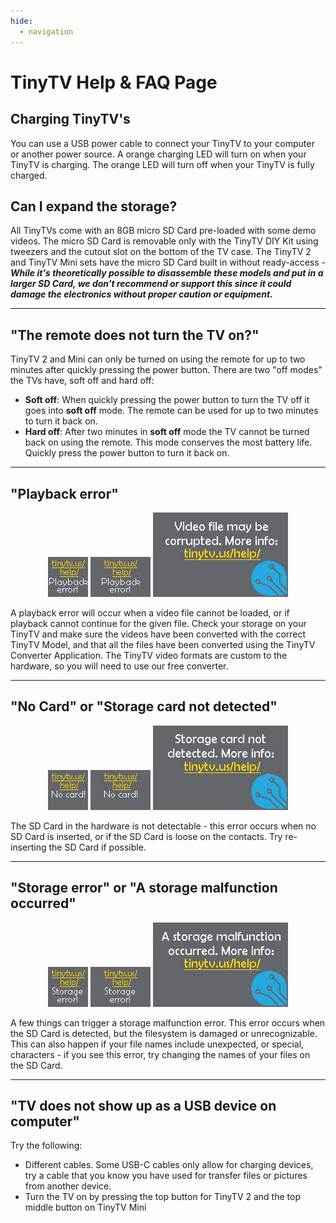 ```yaml
---
hide:
  - navigation
---
```


# TinyTV Help & FAQ Page


## Charging TinyTV's

You can use a USB power cable to connect your TinyTV to your computer or another power source. A orange charging LED will turn on when your TinyTV is charging. The orange LED will turn off when your TinyTV is fully charged.


## Can I expand the storage?

All TinyTVs come with an 8GB micro SD Card pre-loaded with some demo videos. The micro SD Card is removable only with the TinyTV DIY Kit using tweezers and the cutout slot on the bottom of the TV case. The TinyTV 2 and TinyTV Mini sets have the micro SD Card built in without ready-access - ***While it's theoretically possible to disassemble these models and put in a larger SD Card, we don't recommend or support this since it could damage the electronics without proper caution or equipment.***

---

## "The remote does not turn the TV on?"

TinyTV 2 and Mini can only be turned on using the remote for up to two minutes after quickly pressing the power button. There are two "off modes" the TVs have, soft off and hard off:

  * **Soft off**: When quickly pressing the power button to turn the TV off it goes into **soft off** mode. The remote can be used for up to two minutes to turn it back on.
  * **Hard off**: After two minutes in **soft off** mode the TV cannot be turned back on using the remote. This mode conserves the most battery life. Quickly press the power button to turn it back on.

---

## "Playback error"

<center>
<img src="../images/PlaybackErrorSplash_64x64.png" alt="TinyTV Playback error TinyTV Mini" />
<img src="../images/PlaybackErrorSplash_96x64.png" alt="TinyTV Playback error TinyTV DIY Kit" />
<img src="../images/PlaybackErrorSplash_216x135.png" alt="TinyTV Playback error TinyTV 2" />
</center>

A playback error will occur when a video file cannot be loaded, or if playback cannot continue for the given file. Check your storage on your TinyTV and make sure the videos have been converted with the correct TinyTV Model, and that all the files have been converted using the TinyTV Converter Application. The TinyTV video formats are custom to the hardware, so you will need to use our free converter.

---

## "No Card" or "Storage card not detected"

<center>
<img src="../images/NoCardSplash_64x64.png" alt="TinyTV No card error TinyTV Mini" />
<img src="../images/NoCardSplash_96x64.png" alt="TinyTV No card error TinyTV DIY Kit" />
<img src="../images/NoCardSplash_216x135.png" alt="TinyTV No card error TinyTV 2" />
</center>

The SD Card in the hardware is not detectable - this error occurs when no SD Card is inserted, or if the SD Card is loose on the contacts. Try re-inserting the SD Card if possible.

---

## "Storage error" or "A storage malfunction occurred"

<center>
<img src="../images/StorageErrorSplash_64x64.png" alt="TinyTV Storage error TinyTV Mini" />
<img src="../images/StorageErrorSplash_96x64.png" alt="TinyTV Storage error TinyTV DIY Kit" />
<img src="../images/StorageErrorSplash_216x135.png" alt="TinyTV Storage error TinyTV 2" />
</center>


A few things can trigger a storage malfunction error. This error occurs when the SD Card is detected, but the filesystem is damaged or unrecognizable. This can also happen if your file names include unexpected, or special, characters - if you see this error, try changing the names of your files on the SD Card.

---

## "TV does not show up as a USB device on computer"

Try the following:
* Different cables. Some USB-C cables only allow for charging devices, try a cable that you know you have used for transfer files or pictures from another device.
* Turn the TV on by pressing the top button for TinyTV 2 and the top middle button on TinyTV Mini
